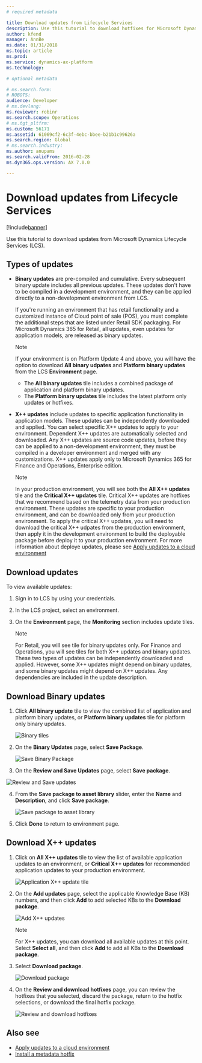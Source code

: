 ```yaml
---
# required metadata

title: Download updates from Lifecycle Services
description: Use this tutorial to download hotfixes for Microsoft Dynamics 365 for Finance and Operations, Enterprise edition, from Lifecycle Services (LCS).
author: kfend
manager: AnnBe
ms.date: 01/31/2018
ms.topic: article
ms.prod: 
ms.service: dynamics-ax-platform
ms.technology: 

# optional metadata

# ms.search.form: 
# ROBOTS: 
audience: Developer
# ms.devlang: 
ms.reviewer: robinr
ms.search.scope: Operations
# ms.tgt_pltfrm: 
ms.custom: 56171
ms.assetid: 61069cf2-6c3f-4ebc-bbee-b21b1c99626a
ms.search.region: Global
# ms.search.industry: 
ms.author: anupams
ms.search.validFrom: 2016-02-28
ms.dyn365.ops.version: AX 7.0.0

---
```


# Download updates from Lifecycle Services

[!include[banner](../includes/banner.md)]

Use this tutorial to download updates from Microsoft Dynamics Lifecycle Services (LCS).

## Types of updates

- **Binary updates** are pre-compiled and cumulative. Every subsequent binary update includes all previous updates. These updates don't have to be compiled in a development environment, and they can be applied directly to a non-development environment from LCS.
        
    If you're running an environment that has retail functionality and a customized instance of Cloud point of sale (POS), you must complete the additional steps that are listed under Retail SDK packaging. For Microsoft Dynamics 365 for Retail, all updates, even updates for application models, are released as binary updates.
    
    > [!NOTE]
    > If your environment is on Platform Update 4 and above, you will have the option to download **All binary udpates** and **Platform binary updates** from the LCS **Environment** page.  
    > - The **All binary updates** tile includes a combined package of application and platform binary updates.  
    > - The **Platform binary updates** tile includes the latest platform only updates or hotfixes. 
    

- **X++ updates** include updates to specific application functionality in application models. These updates can be independently downloaded and applied. You can select specific X++ updates to apply to your environment.  Dependent X++ updates are automatically selected and downloaded.  Any X++ updates are source code updates, before they can be applied to a non-development environment, they must be compiled in a developer environment and merged with any customizations. X++ updates apply only to Microsoft Dynamics 365 for Finance and Operations, Enterprise edition. 

    > [!NOTE]
    >  In your production environment, you will see both the **All X++ updates** tile and the **Critical X++ updates** tile. Critical X++ updates are hotfixes that we recommend based on the telemetry data from your production environment. These updates are specific to your production environment, and can be downloaded only from your production environment.  To apply the critical X++ updates, you will need to download the critical X++ udpates from the production environment, then apply it in the development environment to build the deployable package before deploy it to your production environment. 
    For more information about deploye updates, please see [Apply updates to a cloud environment](../deployment/apply-deployable-package-system.md)  

## Download updates

To view available updates:
1. Sign in to LCS by using your credentials.
2. In the LCS project, select an environment.
3. On the **Environment** page, the **Monitoring** section includes update tiles. 

   >[!NOTE]
   > For Retail, you will see tile for binary updates only. For Finance and Operations, you will see tiles for both X++ updates and binary updates. These two types of updates can be independently downloaded and applied. However, some X++ updates might depend on binary updates, and some binary updates might depend on X++ updates. Any dependencies are included in the update description.
   
## Download Binary updates

1. Click **All binary update** tile to view the combined list of application and platform binary updates, or **Platform binary updates** tile for platform only binary updates. 

   ![Binary tiles](./media/BinaryUpdateTiles.jpg)

2. On the **Binary Updates** page, select **Save Package**.

   ![Save Binary Package](./media/BinarySavePackage.png)

3. On the **Review and Save Updates** page, select **Save package**.

![Review and Save updates](./media/ReviewBinaryPackage.png)

4. From the **Save package to asset library** slider, enter the **Name** and **Description**, and click **Save package**.

   ![Save package to asset library](./media/SaveBinaryPackage.jpg)

5. Click **Done** to return to environment page.

## Download X++ updates

1. Click on **All X++ updates** tile to view the list of available application updates to an environment, or **Critical X++ updates** for recommended application updates to your production environment. 

   ![Application X++ update tile](./media/X++UpdateTiles.jpg)   
  
2. On the **Add updates** page, select the applicable Knowledge Base (KB) numbers, and then click **Add** to add selected KBs to the **Download package**.

    ![Add X++ updates](./media/Add%20X%2B%2B%20Updates.png)

    > [!NOTE]
    > For X++ updates, you can download all available updates at this point. Select **Select all**, and then click **Add** to add all KBs to  the **Download package**.

3. Select **Download package**.

    ![Download package](./media/X%2B%2B%20Download%20package.png)

4. On the **Review and download hotfixes** page, you can review the hotfixes that you selected, discard the package, return to the hotfix selections, or download the final hotfix package.

    ![Review and download hotfixes](media/Review%20and%20download%20X%2B%2B%20updates.png)

## Also see
- [Apply updates to a cloud environment](../deployment/apply-deployable-package-system.md)
- [Install a metadata hotfix](./install-metadata-hotfix-package.md) 

